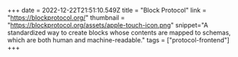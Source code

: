 +++
date = 2022-12-22T21:51:10.549Z
title = "Block Protocol"
link = "https://blockprotocol.org/"
thumbnail = "https://blockprotocol.org/assets/apple-touch-icon.png"
snippet="A standardized way to create blocks whose contents are mapped to schemas, which are both human and machine-readable."
tags = ["protocol-frontend"]
+++
